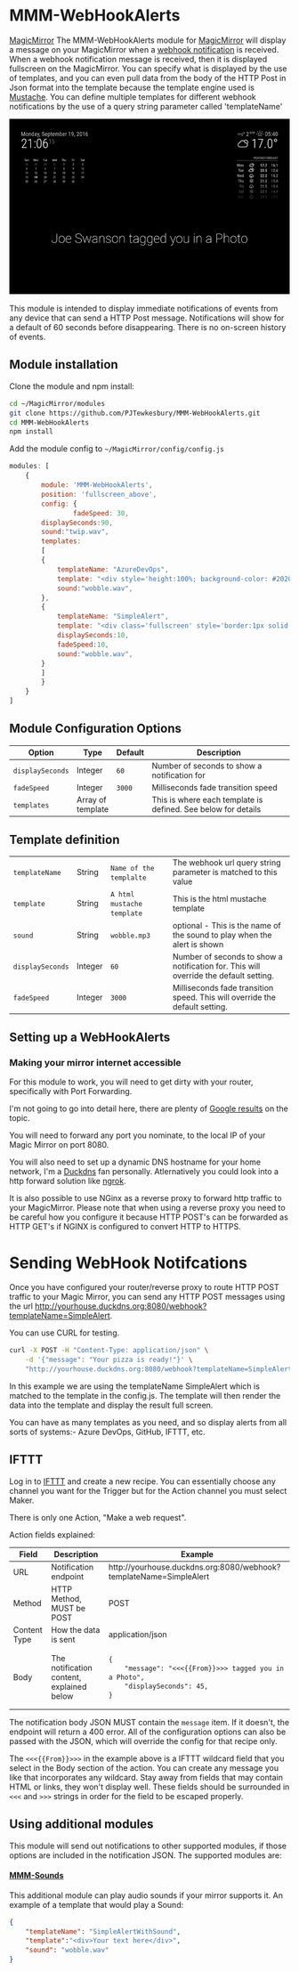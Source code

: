 # MMM-WebHookAlerts
[MagicMirror](https://magicmirror.builders/) The MMM-WebHookAlerts module for [MagicMirror](https://magicmirror.builders/) will display a message on your MagicMirror when a [webhook notification](https://en.wikipedia.org/wiki/Webhook) is received. When a webhook notification message is received, then it is displayed fullscreen on the MagicMirror. You can specify what is displayed by the use of templates, and you can even pull data from the body of the HTTP Post in Json format into the template because the template engine used is [Mustache](https://www.npmjs.com/package/mustache). You can define multiple templates for different webhook notifications by the use of a query string parameter called 'templateName'

![Screenshot](screenshot.png)

This module is intended to display immediate notifications of events from any device that can send a HTTP Post message.
Notifications will show for a default of 60 seconds before disappearing. There is no on-screen history of events.

## Module installation

Clone the module and npm install:

```bash
cd ~/MagicMirror/modules
git clone https://github.com/PJTewkesbury/MMM-WebHookAlerts.git
cd MMM-WebHookAlerts
npm install
```

Add the module config to `~/MagicMirror/config/config.js`

```javascript
modules: [
    {
        module: 'MMM-WebHookAlerts',        
        position: 'fullscreen_above',
        config: {
                fadeSpeed: 30,
		displaySeconds:90,
		sound:"twip.wav",
		templates:
		[
		{
			templateName: "AzureDevOps",
			template: "<div style='height:100%; background-color: #202020; color:white;border: 3px solid black; padding:5px'><h1>{{resource.definition.project.name}}</h1><br/><b>{{message.text}}</b></div>",
			sound:"wobble.wav",
		},
		{
			templateName: "SimpleAlert",
			template: "<div class='fullscreen' style='border:1px solid black;'><b>{{message}}</b></div>",
			displaySeconds:10,
			fadeSpeed:10,
			sound:"wobble.wav",
		}
		]    
        }
    }
]
```


## Module Configuration Options

<table width="100%">
    <thead>
        <tr>
            <th>Option</th>
            <th>Type</th>
            <th>Default</th>
            <th width="100%">Description</th>
        </tr>
    <thead>
    <tbody>
        <tr>
            <td><code>displaySeconds</code></td>
            <td>Integer</td>
            <td><code>60</code></td>
            <td>Number of seconds to show a notification for</td>
        </tr>
        <tr>
            <td><code>fadeSpeed</code></td>
            <td>Integer</td>
            <td><code>3000</code></td>
            <td>Milliseconds fade transition speed</td>
        </tr>
	<tr>
            <td><code>templates</code></td>
            <td>Array of template</td>
            <td><code>		
	    </code></td>
            <td>This is where each template is defined. See below for details</td>
        </tr>	    	    
    </tbody>
</table>

## Template definition
<table>
	<tbody>	    
        </tr>
	    <tr>
            <td><code>templateName</code></td>
            <td>String</td>
            <td><code>Name of the templalte</code></td>
            <td>The webhook url query string parameter is matched to this value</td>
        </tr>	
        </tr>
	    <tr>
            <td><code>template</code></td>
            <td>String</td>
            <td><code>A html mustache template</code></td>
            <td>This is the html mustache template</td>
        </tr>	
        </tr>
	    <tr>
            <td><code>sound</code></td>
            <td>String</td>
            <td><code>wobble.mp3</code></td>
            <td>optional - This is the name of the sound to play when the alert is shown</td>
        </tr>
	<tr>
            <td><code>displaySeconds</code></td>
            <td>Integer</td>
            <td><code>60</code></td>
            <td>Number of seconds to show a notification for. This will override the default setting.</td>
        </tr>
        <tr>
            <td><code>fadeSpeed</code></td>
            <td>Integer</td>
            <td><code>3000</code></td>
            <td>Milliseconds fade transition speed. This will override the default setting.</td>
        </tr>
    </tbody>
</table>

## Setting up a WebHookAlerts

### Making your mirror internet accessible

For this module to work, you will need to get dirty with your router, specifically with Port Forwarding.

I'm not going to go into detail here, there are plenty of [Google results](https://www.google.com.au/?gws_rd=ssl#q=router+port+forwarding) on the topic.

You will need to forward any port you nominate, to the local IP of your Magic Mirror on port 8080.

You will also need to set up a dynamic DNS hostname for your home network, I'm a [Duckdns](https://www.duckdns.org/)
 fan personally. Atlernatively you could look into a http forward solution like [ngrok](https://ngrok.com/). 
 
It is also possible to use NGinx as a reverse proxy to forward http traffic to your MagicMirror. Please note that when using a reverse proxy you need to be careful how you configure it because HTTP POST's can be forwarded as HTTP GET's if NGINX is configured to convert HTTP to HTTPS. 

# Sending WebHook Notifcations

Once you have configured your router/reverse proxy to route HTTP POST traffic to your Magic Mirror, you can send any HTTP POST messages using the url http://yourhouse.duckdns.org:8080/webhook?templateName=SimpleAlert.

You can use CURL for testing.

```bash
curl -X POST -H "Content-Type: application/json" \
    -d '{"message": "Your pizza is ready!"}' \
    "http://yourhouse.duckdns.org:8080/webhook?templateName=SimpleAlert"
```

In this example we are using the templateName SimpleAlert which is matched to the template in the config.js. The template will then render the data into the template and display the result full screen.

You can have as many templates as you need, and so display alerts from all sorts of systems:- Azure DevOps, GitHub,  IFTTT, etc.

## IFTTT

Log in to [IFTTT](https://ifttt.com/) and create a new recipe. You can essentially choose any channel
 you want for the Trigger but for the Action channel you must select Maker.

There is only one Action, "Make a web request".

Action fields explained:

<table width="100%">
    <thead>
        <tr>
            <th>Field</th>
            <th>Description</th>
            <th>Example</th>
        </tr>
    <thead>
    <tbody>
        <tr>
            <td>URL</td>
            <td>Notification endpoint</td>
            <td>http://yourhouse.duckdns.org:8080/webhook?templateName=SimpleAlert</td>
        </tr>
        <tr>
            <td>Method</td>
            <td>HTTP Method, MUST be POST</td>
            <td>POST</td>
        </tr>
        <tr>
            <td>Content Type</td>
            <td>How the data is sent</td>
            <td>application/json</td>
        </tr>
        <tr>
            <td>Body</td>
            <td>The notification content, explained below</td>
            <td><pre><code>{
    "message": "<<<{{From}}>>> tagged you in a Photo",
    "displaySeconds": 45,    
}</code></pre></td>
        </tr>
    </tbody>
</table>

The notification body JSON MUST contain the `message` item. If it doesn't, the endpoint will return a 400 error.
 All of the configuration options can also be passed with the JSON, which will override the config for
 that recipe only.

The `<<<{{From}}>>>` in the example above is a IFTTT wildcard field that you select in the Body section
 of the action. You can create any message you like that incorporates any wildcard. Stay away from fields that may
 contain HTML or links, they won't display well. These fields should be surrounded in `<<<` and `>>>` strings in
 order for the field to be escaped properly.

## Using additional modules

This module will send out notifications to other supported modules, if those options are included in the notification JSON.
The supported modules are:

#### [MMM-Sounds](https://github.com/jc21/MMM-Sounds)

This additional module can play audio sounds if your mirror supports it. An example of a template that would play a Sound:

```json
{
    "templateName": "SimpleAlertWithSound",
    "template":"<div>Your text here</div>", 
    "sound": "wobble.wav"
}
```
